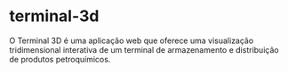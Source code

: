 # terminal-3d
O Terminal 3D é uma aplicação web que oferece uma visualização tridimensional interativa de um terminal de armazenamento e distribuição de produtos petroquímicos. 
